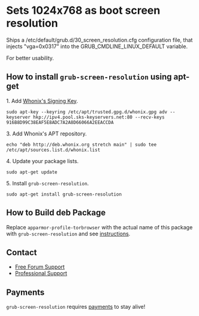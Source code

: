 # Sets 1024x768 as boot screen resolution #

Ships a /etc/default/grub.d/30_screen_resolution.cfg configuration file, that
injects "vga=0x0317" into the GRUB_CMDLINE_LINUX_DEFAULT variable.

For better usability.
## How to install `grub-screen-resolution` using apt-get ##

1\. Add [Whonix's Signing Key](https://www.whonix.org/wiki/Whonix_Signing_Key).

```
sudo apt-key --keyring /etc/apt/trusted.gpg.d/whonix.gpg adv --keyserver hkp://ipv4.pool.sks-keyservers.net:80 --recv-keys 916B8D99C38EAF5E8ADC7A2A8D66066A2EEACCDA
```

3\. Add Whonix's APT repository.

```
echo "deb http://deb.whonix.org stretch main" | sudo tee /etc/apt/sources.list.d/whonix.list
```

4\. Update your package lists.

```
sudo apt-get update
```

5\. Install `grub-screen-resolution`.

```
sudo apt-get install grub-screen-resolution
```

## How to Build deb Package ##

Replace `apparmor-profile-torbrowser` with the actual name of this package with `grub-screen-resolution` and see [instructions](https://www.whonix.org/wiki/Dev/Build_Documentation/apparmor-profile-torbrowser).

## Contact ##

* [Free Forum Support](https://forums.whonix.org)
* [Professional Support](https://www.whonix.org/wiki/Professional_Support)

## Payments ##

`grub-screen-resolution` requires [payments](https://www.whonix.org/wiki/Payments) to stay alive!
